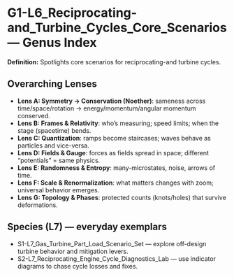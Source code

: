 # G1-L6_Reciprocating-and_Turbine_Cycles_Core_Scenarios — Genus Index
**Definition:** Spotlights core scenarios for reciprocating-and turbine cycles.

## Overarching Lenses

- **Lens A: Symmetry -> Conservation (Noether)**: sameness across time/space/rotation → energy/momentum/angular momentum conserved.
- **Lens B: Frames & Relativity**: who’s measuring; speed limits; when the stage (spacetime) bends.
- **Lens C: Quantization**: ramps become staircases; waves behave as particles and vice-versa.
- **Lens D: Fields & Gauge**: forces as fields spread in space; different “potentials” = same physics.
- **Lens E: Randomness & Entropy**: many-microstates, noise, arrows of time.
- **Lens F: Scale & Renormalization**: what matters changes with zoom; universal behavior emerges.
- **Lens G: Topology & Phases**: protected counts (knots/holes) that survive deformations.

## Species (L7) — everyday exemplars
- S1-L7_Gas_Turbine_Part_Load_Scenario_Set — explore off-design turbine behavior and mitigation levers.
- S2-L7_Reciprocating_Engine_Cycle_Diagnostics_Lab — use indicator diagrams to chase cycle losses and fixes.

